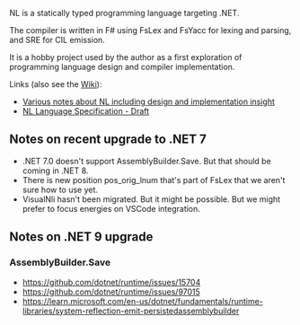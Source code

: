 NL is a statically typed programming language targeting .NET.

The compiler is written in F# using FsLex and FsYacc for lexing and parsing, and SRE for CIL emission.

It is a hobby project used by the author as a first exploration of programming language design and compiler implementation.

Links (also see the [Wiki](../../wiki)):

  * [Various notes about NL including design and implementation insight](../../wiki/Notes)
  * [NL Language Specification - Draft](https://docs.google.com/document/d/1bIwwQ2uWBZUIrxxlVCAKPMkMBqbkCLT1VrHY0eC7Nb0/edit?hl=en_US&pli=1)

## Notes on recent upgrade to .NET 7

* .NET 7.0 doesn't support AssemblyBuilder.Save. But that should be coming in .NET 8. 
* There is new position pos_orig_lnum that's part of FsLex that we aren't sure how to use yet.
* VisualNli hasn't been migrated. But it might be possible. But we might prefer to focus energies on VSCode integration.

## Notes on .NET 9 upgrade

### AssemblyBuilder.Save

* https://github.com/dotnet/runtime/issues/15704
* https://github.com/dotnet/runtime/issues/97015
* https://learn.microsoft.com/en-us/dotnet/fundamentals/runtime-libraries/system-reflection-emit-persistedassemblybuilder
